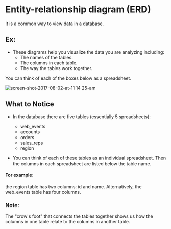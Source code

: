 #  Entity-relationship diagram (ERD) 
It is a common way to view data in a database. 

## Ex:
 - These diagrams help you visualize the data you are analyzing including:
   - The names of the tables.
   - The columns in each table.
   - The way the tables work together.

You can think of each of the boxes below as a spreadsheet.

![screen-shot-2017-08-02-at-11 14 25-am](https://user-images.githubusercontent.com/76912120/214465455-fe9310a6-faf8-4146-8b35-a9728eeb6eb6.png)

## What to Notice

- In the database there are five tables (essentially 5 spreadsheets):
    - web_events
    - accounts
    - orders
    - sales_reps
    - region

- You can think of each of these tables as an individual spreadsheet. Then the columns in each spreadsheet are listed below the table name.
#### For example:
 the region table has two columns: id and name. Alternatively, the web_events table has four columns.

### Note:
The "crow's foot" that connects the tables together shows us how the columns in one table relate to the columns in another table.
